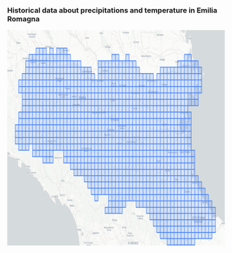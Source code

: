 ### Historical data about precipitations and temperature in Emilia Romagna 

<img src = "er.png" width = 900 height = 500>
